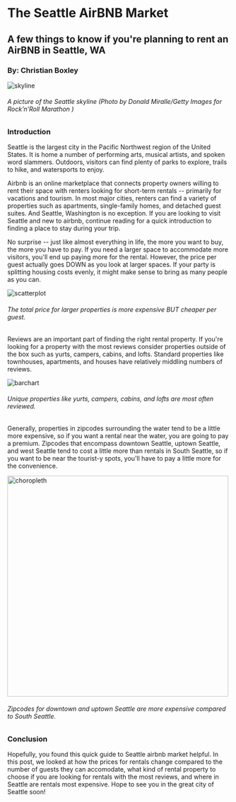 # The Seattle AirBNB Market
## A few things to know if you're planning to rent an AirBNB in Seattle, WA

### By: Christian Boxley

![skyline](https://user-images.githubusercontent.com/61479525/129959757-e50a169f-52c4-49b4-9996-daa420868997.jpeg)
###### A picture of the Seattle skyline (Photo by Donald Miralle/Getty Images for Rock’n’Roll Marathon )

### Introduction

Seattle is the largest city in the Pacific Northwest region of the United States. It is home a number of performing arts, musical artists, and spoken word slammers. Outdoors, visitors can find plenty of parks to explore, trails to hike, and watersports to enjoy. 

Airbnb is an online marketplace that connects property owners willing to rent their space with renters looking for short-term rentals -- primarily for vacations and tourism. In most major cities, renters can find a variety of properties such as apartments, single-family homes, and detached guest suites. And Seattle, Washington is no exception. If you are looking to visit Seattle and new to airbnb, continue reading for a quick introduction to finding a place to stay during your trip.

No surprise -- just like almost everything in life, the more you want to buy, the more you have to pay. If you need a larger space to accommodate more visitors, you'll end up paying more for the rental. However, the price per guest actually goes DOWN as you look at larger spaces. If your party is splitting housing costs evenly, it might make sense to bring as many people as you can.

![scatterplot](https://user-images.githubusercontent.com/61479525/129959568-11df47ec-939f-4897-9731-a37501994ad1.png)
###### The total price for larger properties is more expensive BUT cheaper per guest.

Reviews are an important part of finding the right rental property. If you're looking for a property with the most reviews consider properties outside of the box such as yurts, campers, cabins, and lofts. Standard properties like townhouses, apartments, and houses have relatively middling numbers of reviews.

![barchart](https://user-images.githubusercontent.com/61479525/129959615-b19ec147-1fc5-47a6-8a8b-f7194fa6be76.png)
###### Unique properties like yurts, campers, cabins, and lofts are most often reviewed.

Generally, properties in zipcodes surrounding the water tend to be a little more expensive, so if you want a rental near the water, you are going to pay a premium. Zipcodes that encompass downtown Seattle, uptown Seattle, and west Seattle tend to cost a little more than rentals in South Seattle, so if you want to be near the tourist-y spots, you'll have to pay a little more for the convenience. 

<img width="500" alt="choropleth" src="https://user-images.githubusercontent.com/61479525/129959470-f4a9f2df-a098-4c21-9c57-41ea7028b179.png">

###### Zipcodes for downtown and uptown Seattle are more expensive compared to South Seattle.

### Conclusion

Hopefully, you found this quick guide to Seattle airbnb market helpful. In this post, we looked at how the prices for rentals change compared to the number of guests they can accomodate, what kind of rental property to choose if you are looking for rentals with the most reviews, and where in Seattle are rentals most expensive. Hope to see you in the great city of Seattle soon!
